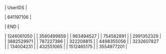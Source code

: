 | UserIDS |

| 641197106 |















| END |

| 1246061050 |
| 3580499859 |
| 963494527 |
| 754582891 |
| 2991352329 |
| 3882529971 |
| 787227386 |
| 322208815 |
| 4498355056 |
| 3232607827 |
| 134004231 |
| 432551065 |
| 1512465175 |
| 3554977201 |